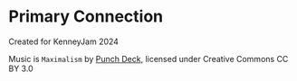 # Primary Connection

Created for KenneyJam 2024

Music is `Maximalism` by [Punch Deck](https://www.chosic.com/free-music/all/?keyword=Punch%20Deck&artist), licensed under Creative Commons CC BY 3.0
